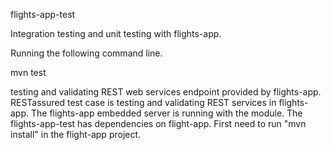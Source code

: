 
flights-app-test

Integration testing and unit testing with flights-app. 

Running the following command line. 

mvn test 

testing and validating REST web services endpoint provided by flights-app. RESTassured test case is testing and validating REST services in flights-app. The flights-app embedded server is running with the module. The flights-app-test has dependencies on flight-app. First need to run "mvn install" in the flight-app project. 


